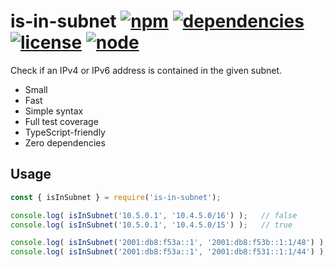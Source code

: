 # is-in-subnet [![npm](https://img.shields.io/npm/v/is-in-subnet.svg)](https://www.npmjs.com/package/is-in-subnet) [![dependencies](https://img.shields.io/david/natesilva/is-in-subnet.svg)](https://www.npmjs.com/package/is-in-subnet) [![license](https://img.shields.io/github/license/natesilva/is-in-subnet.svg)](https://github.com/natesilva/is-in-subnet/blob/master/LICENSE) [![node](https://img.shields.io/node/v/is-in-subnet.svg)](https://www.npmjs.com/package/p-ratelimit)

Check if an IPv4 or IPv6 address is contained in the given subnet.

* Small
* Fast
* Simple syntax
* Full test coverage
* TypeScript-friendly
* Zero dependencies

## Usage

```typescript
const { isInSubnet } = require('is-in-subnet');

console.log( isInSubnet('10.5.0.1', '10.4.5.0/16') );   // false
console.log( isInSubnet('10.5.0.1', '10.4.5.0/15') );   // true

console.log( isInSubnet('2001:db8:f53a::1', '2001:db8:f53b::1:1/48') );   // false
console.log( isInSubnet('2001:db8:f53a::1', '2001:db8:f531::1:1/44') );   // true
```

